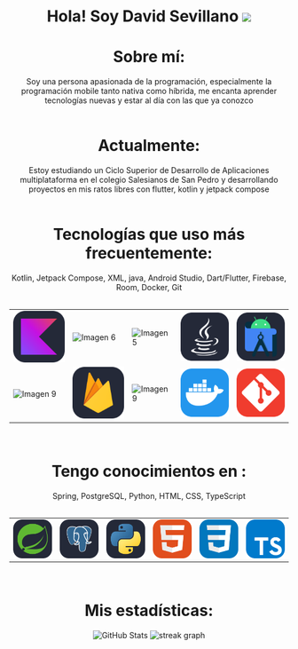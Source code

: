 <div align="center">
<h1><strong>Hola! Soy David Sevillano</strong> <img src = "https://raw.githubusercontent.com/MartinHeinz/MartinHeinz/master/wave.gif" width = 30px></h1>
  
</div>

<div align="center">
<h1><strong>Sobre mí:</strong></h1>
</div>

<div align="center">
Soy una persona apasionada de la programación, especialmente la programación mobile tanto nativa como híbrida, me encanta aprender tecnologías nuevas y estar al día con las que ya conozco
</div>
<br>

<div align="center">
<h1><strong>Actualmente:</strong></h1> 
</div>

<div align="center">
Estoy estudiando un Ciclo Superior de Desarrollo de Aplicaciones multiplataforma en el colegio Salesianos de San Pedro y desarrollando proyectos en mis ratos libres con flutter, kotlin y jetpack compose
</div>

<br>
<div align="center">
<h1><strong>Tecnologías que uso más frecuentemente:</strong></h1>
</div>

<div align="center">
Kotlin, Jetpack Compose, XML, java, Android Studio, Dart/Flutter, Firebase, Room,  Docker, Git
</div>
<br>
<div align="center">
  <table>
    <tr>
      <td><img src="https://github.com/tandpfun/skill-icons/blob/65dea6c4eaca7da319e552c09f4cf5a9a8dab2c8/icons/Kotlin-Dark.svg" alt="Imagen 5" width="100" /></td>
      <td><img src="https://blogger.googleusercontent.com/img/b/R29vZ2xl/AVvXsEjC97Z8BResg5dlPqczsRCFhP6zewWX0X0e7fVPG-G7PuUZwwZVsi9OPoqJYkgqT2h0FI95SsmWzVEgpt8b8HAqFiIxZ98TFtY4lE0b8UrtVJ2HrJebRwl6C9DslsQDl9KnBIrdHS6LtkY/s1600/jetpack+compose+icon_RGB.png" alt="Imagen 6" width="100"/</td>
      <td><img src="https://icons.veryicon.com/png/o/miscellaneous/text-editor/xml-file.png" alt="Imagen 5" width="100" /></td>
      <td><img src="https://github.com/tandpfun/skill-icons/blob/65dea6c4eaca7da319e552c09f4cf5a9a8dab2c8/icons/Java-Dark.svg" alt="Imagen 9" width="100" /></td>
      <td><img src="https://github.com/tandpfun/skill-icons/blob/65dea6c4eaca7da319e552c09f4cf5a9a8dab2c8/icons/AndroidStudio-Dark.svg" alt="Imagen 9" width="100" /></td>
    </tr>
    <tr>
      <td><img src="https://github.com/user-attachments/assets/52bb2581-64ae-40bf-b578-515c106c9633" alt="Imagen 9" width="100" /></td>
      <td><img src="https://github.com/tandpfun/skill-icons/blob/65dea6c4eaca7da319e552c09f4cf5a9a8dab2c8/icons/Firebase-Dark.svg" alt="Imagen 9" width="100" /></td>
      <td><img src="https://www.kodeco.com/assets/murakami/category-icons/category-saving-data-persistence-android-9dc9eed34348d1d06a4365379fba3a54aa7aabd05d828dbb4de97349126d9718.svg" alt="Imagen 9" width="100" /></td>
      <td><img src="https://github.com/tandpfun/skill-icons/blob/65dea6c4eaca7da319e552c09f4cf5a9a8dab2c8/icons/Docker.svg" alt="Imagen 9" width="100" /></td>
      <td><img src="https://github.com/tandpfun/skill-icons/blob/65dea6c4eaca7da319e552c09f4cf5a9a8dab2c8/icons/Git.svg" alt="Imagen 9" width="100" /></td>
    </tr>
  </table>
</div>
<br>

<div align="center">
<h1><strong>Tengo conocimientos en :</strong></h1>  
</div>

<div align="center">
Spring, PostgreSQL, Python, HTML, CSS, TypeScript
</div>
<br>

<div align="center">
  <table>
    <tr>
      <td><img src="https://github.com/tandpfun/skill-icons/blob/65dea6c4eaca7da319e552c09f4cf5a9a8dab2c8/icons/Spring-Dark.svg" alt="Imagen 9" width="100" /></td>
      <td><img src="https://github.com/tandpfun/skill-icons/blob/65dea6c4eaca7da319e552c09f4cf5a9a8dab2c8/icons/PostgreSQL-Dark.svg" alt="Imagen 9" width="100" /></td>
      <td><img src="https://github.com/tandpfun/skill-icons/blob/65dea6c4eaca7da319e552c09f4cf5a9a8dab2c8/icons/Python-Dark.svg" alt="Imagen 9" width="100" />
      <td><img src="https://github.com/tandpfun/skill-icons/blob/65dea6c4eaca7da319e552c09f4cf5a9a8dab2c8/icons/HTML.svg" alt="Imagen 5" width="100" /></td>
      <td><img src="https://github.com/tandpfun/skill-icons/blob/65dea6c4eaca7da319e552c09f4cf5a9a8dab2c8/icons/CSS.svg" alt="Imagen 6" width="100"/</td>
      <td><img src="https://github.com/tandpfun/skill-icons/blob/65dea6c4eaca7da319e552c09f4cf5a9a8dab2c8/icons/TypeScript.svg" alt="Imagen 5" width="100" /></td>
    </tr>
  </table>
</div>
<br>

<div align="center">
<h1><strong>Mis estadísticas: </strong></h1>
  <img src="https://github-readme-stats.vercel.app/api?username=DavidSevillano&show_icons=true&theme=radical" alt="GitHub Stats"/>
  <img src="https://streak-stats.demolab.com?user=DavidSevillano&locale=en&mode=daily&theme=radical&hide_border=false&border_radius=5&order=3" height="220" alt="streak graph"  />
</div>


